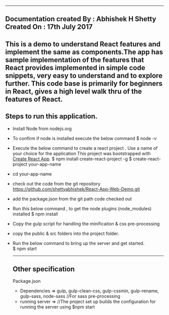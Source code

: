 -------------------------------------------------------------------------------------------------------------------------------------
Documentation created By : Abhishek H Shetty <br/>
Created On : 17th July 2017
-------------------------------------------------------------------------------------------------------------------------------------

This is a demo to understand React features and implement the same as components.The app has sample implementation of the features
that React provides implemented in simple code snippets, very easy to understand and to explore further. This code base is primarily
for beginners in React, gives a high level walk thru of the features of React.
-------------------------------------------------------------------------------------------------------------------------------------
Steps to run this application.
-------------------------------------------------------------------------------------------------------------------------------------
- Install Node from nodejs.org
- To confirm if node is installed execute the below command
  $ node -v
- Execute the below command to create a react project . Use a name of your choice for the application
  This project was bootstrapped with [Create React App](https://github.com/facebookincubator/create-react-app).
  $ npm install create-react-project -g
  $ create-react-project your-app-name
- cd your-app-name
- check out the code from the git repository https://github.com/shettyabhishek/React-App-Web-Demo.git
- add the package.json from the git path code checked out
- Run this below command , to get the node plugins (node_modules) installed
  $ npm install
- Copy the gulp script for handling the minificaiton & css pre-processing  
- copy the public & src folders into the project folder.
- Run the below command to bring up the server and get started.<br/>
  $ npm start

  -------------------------------------------------------------------------------------------------------------------------------------
  Other specification
  -------------------------------------------------------------------------------------------------------------------------------------
  Package.json
  - Dependencies => gulp, gulp-clean-css, gulp-cssmin, gulp-rename, gulp-sass, node-sass //For sass pre-processing
  - running server => //The project set up builds the configuration for running the server using
                $npm start
